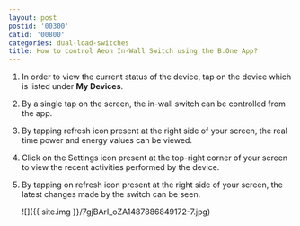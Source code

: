 ```yaml
---
layout: post
postid: '00300'
catid: '00800'
categories: dual-load-switches
title: How to control Aeon In-Wall Switch using the B.One App?
---
```


1. In order to view the current status of the device, tap on the device which is listed under **My Devices**.

2. By a single tap on the screen, the in-wall switch can be controlled from the app.

3. By tapping refresh icon present at the right side of your screen, the real time power and energy values can be viewed.

4. Click on the Settings icon present at the top-right corner of your screen to view the recent activities performed by the device.

5. By tapping on refresh icon present at the right side of your screen, the latest changes made by the switch can be seen.

    ![]({{ site.img }}/7gjBArI_oZA1487886849172-7.jpg)
